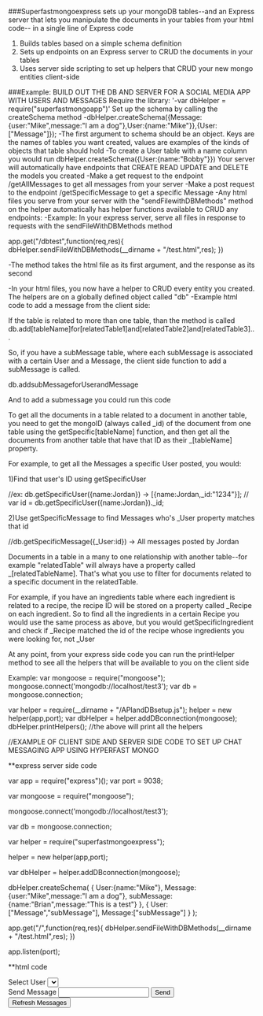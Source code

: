 
###Superfastmongoexpress sets up your mongoDB tables--and an Express server that lets you manipulate the documents in your tables from your html code-- in a single line of Express code
1. Builds tables based on a simple schema definition
2. Sets up endpoints on an Express server to CRUD the documents in your tables
3. Uses server side scripting to set up helpers that CRUD your new mongo entities client-side

###Example: BUILD OUT THE DB AND SERVER FOR A SOCIAL MEDIA APP WITH USERS AND MESSAGES
	Require the library:
	'-var dbHelper = require("superfastmongoapp")'
	Set up the schema by calling the createSchema method
	-dbHelper.createSchema({Message:{user:"Mike",message:"I am a dog"},User:{name:"Mike"}},{User:["Message"]});
	-The first argument to schema should be an object. Keys are the names of tables you want created, values are examples of the kinds of objects that table should hold
	-To create a User table with a name column you would run dbHelper.createSchema({User:{name:"Bobby"}})
	Your server will automatically have endpoints that CREATE READ UPDATE and DELETE the models you created
	-Make a get request to the endpoint /getAllMessages to get all messages from your server
	-Make a post request to the endpoint /getSpecificMessage to get a specific Message
	-Any html files you serve from your server with the "sendFilewithDBMethods" method on the helper automatically has helper functions available to CRUD any endpoints:
	-Example: In your express server, serve all files in response to requests with the sendFileWithDBMethods method

app.get("/dbtest",function(req,res){
	dbHelper.sendFileWithDBMethods(__dirname + "/test.html",res);
})


-The method takes the html file as its first argument, and the response as its second

-In your html files, you now have a helper to CRUD every entity you created. The helpers are on a globally defined object called "db"
-Example html code to add a message from the client side:
<html>
<head>
	<script>
	    db.addMessage({user:Ben,message:"This is an example"})
	    //The above code posts to your db
	    db.getAllMessages({});
	    //This will return all the messages that have been posted
	<script>
</head>
<body>
</body>
</html>
-Focus on your client side code because DB and server setup is done

-Here's the full list of all client-side helpers available to you (Replace "modelName" with the name of any of the models you created during schema setup):

db.addmodelName(object) -> adds document to table 
(Ex: addUser({name:"Jerry"}))
db.deletemodelName(object) -> deletes document from table 
	(Ex: deleteUser({name:"Jerry"}))
db.getAllmodelNames() -> gets all documents from table 
(Ex: getAllUsers())
db.getSpecificmodelName(object) -> gets documents matching object from table
(Ex: getSpecificUser({name:"Jerry"}))
db.updatemodelName(object with properties 'find' and 'change') -> updates single document matching object assigned to "find" to match object assigned to "change"
	(Ex: updateUser(find:{name:"Jerry"},change:{name:"Bob"})))


LONGER INSTRUCTIONS:
**Note** If you want to know how to add foreign keys or relationships between tables, skip to the foreign keys section on line 95


-Many applications use an express server and Mongoose to do the simple action of allowing CRUD operations (CREATE READ UPDATE DELETE) on models in your database. This library gets rid of all the boilerplate.


-To set up an app follow these 7 steps
1) npm install express and create an express app instance
var express = require("express");
var app = express();
2) npm install "mongoose" and connect your mongoose instance to your mongo server
mongoose.connect('mongodb://localhost/test');
3) Create the helper by requiring this library: 
var helper =  require("superfastmongoExpresssetup");
4) Connect the helper to your express app by inserting the app object, the port your app will listen on, and (optionally) the IP address of the machine that will host your app
-with IP address: 
helper(app,port,"10.8.25.40");
-without:
helper(app,port)
Note: If you are deploying your app you must insert the ip address of the machine it will be running on. If you're creating a test app, or running locally, its fine to leave IP blank (as the library will find your IP address on the network you are on and insert it)

SuperfastexpressmongoApp needs your IP address because it is going to insert helper methods into the html files you serve from your express server.

5) Create a new dbHelper by attaching your mongoose instance to the helper
var dbHelper = helper.addDBconnection(mongoose);
6)Create a schema for your app by using the createSchema method. This function establishes a mongoDB schema based on a simple command. The first argument to the function sets up the entities you want in your schema: pass an object, where each key is the name of the table you want in your schema, and each value is a (nested) object and an example of the kinds of objects you want that table to hold.

Example:
Create a users table and a messages table, where Users have a name and messages have a message and a time.
dbHelper.createSchema({
Message:{time:"10 AM",message:"This is an example"},
User:{name:"Brian"}
});

FOREIGN KEYS: Use the (optional) second argument to createSchema to establish relationships between your tables. You do not need to specify foreignkeys or relationships in the first argument. For the second argument, input an object, where each key is the name of a table, and each value is an array containing the names of the other tables you want it to have a one to many connection to.

For example, if your app has Users and messages, each User probably has many Messages. You may want to establish a relationship between the User and Messages table so you can easily find all messages from a certain User. In Mongoose, you accomplish this by putting a foreign key on each message that represents the id of the User that posted the message.

Its very easy to accomplish this using this library. If you want each Message to contain an ID for the user who wrote the message, create your schema like this:

var schema = {Message:{user:"Mike",message:"I am a dog"},User:{name:"Mike"}};
var relationships = {User:["Message"]}

dbHelper.createSchema(schema,relationships);

As stated, in the relationships object, make a key for every table that you want to have a one to many relationship with another table. The value for that key should be an array containing the names, as strings, of all tables that the key table should have a relationship to.

If you wanted users to be able to post submessages in response to messages, you might make your schema like this.

var schema = {
Message:{user:"Mike",message:"I am a dog"},
User:{name:"Mike"},
subMessage:{message:"This is a sub-comment"}
};

var relationships = {
User:["Message","subMessage"],
Message:["subMessage"]
}

dbHelper.createSchema(schema,relationships);

This way each submessage will have reference to both the User who posted it and the message it is under.

See below to see how to post documents to tables that have relationships to other tables.

7)That's it. When you run your server, the helper will create your schema, and create endpoints to Create, Read, Update and Delete the documents in each table you created. 

You can also serve files in your express app using the db.sendFileWithDBMethods method to make manipulating your database from your client side code extremely easy. 

**
When you serve your files using db.sendFileWithDBMethods, you will have access in your html code to a set of helpers that-- for each of your new tables-- will CREATE, READ, UPDATE AND DELETE documents in that table**:

Example of serving a file using sendFileWithDBMethods:
var dbHelper = require("superfastmongoapp")
var mongoose = require("mongoose");
mongoose.connect('mongodb://localhost/test3');
var dbHelper = helper.addDBconnection(mongoose);
var schema = {
User:{name:"Mike"},
Message:{user:"Mike",message:"I am a dog"},
subMessage:{name:"Brian",message:"This is a test"
};
var relationships = {User:["Message","subMessage"],Message:["subMessage"]};

dbHelper.createSchema(schema,relationships);


app.get("/",function(req,res){
dbHelper.sendFileWithDBMethods(__dirname + "/homepage.html",res);
})

The secndFileWithDBMethods function takes the absolute path to an html file as its first argument, and the response as its second.

Then, in test.html, you will have access to a bunch of helper functions on an object called "db" to CRUD every document in your table. For example, to add Messages to your database, you could write client code like this:

<html>
<head>
<script>
    db.addMessage({user:Ben,message:"This is an example"})
    //The above code posts to your db
    db.getAllMessages({});
    //This will return all the messages that have been posted
<script>
</head>
<body>
</body>
</html>

You could do something like this to allow your user to send a message by entering text in an input and clicking a button:
<html>
<head>

</head>
<body>
<input id="message"></input>
<button onclick = "postMessage()">Add message</button>
<script>
function postMessage(){
//get message using jquery
var messageString = $("#message").text()

//post using db helper
db.addMessage({user:"Testuser",message:messageString})
}
<script>
</body>
</html>

In your html files, the helpers for each table will be available on an object called "db." Here's the full list of helper functions. You will have one of these function for each table (replace [tableName] with the name of your table) you created:

db.add[tableName](object) -> adds document to table 
(Ex: addUser({name:"Jerry"}))
db.delete[tableName](object) -> deletes document from table 
	(Ex: deleteUser({name:"Jerry"}))
db.getAll[tableName]s() -> gets all documents from table 
(Ex: getAllUsers())
db.getSpecific[tableName](object) -> gets documents matching object from table
(Ex: getSpecificUser({name:"Jerry"}))
db.update[tableName](object with properties 'find' and 'change') -> updates single document matching object assigned to "find" to match object assigned to "change"
	(Ex: updateUser(find:{name:"Jerry"},change:{name:"Bob"})))

INSERTING TO TABLES WITH FOREIGN KEYS

If you specified a table as having a many to one relationship to another table, the library provides you an extra helper for that test to add a new document to that table while specifying what documents in other tables it should be associated with. For example, if you created a Messages table for messages posted by Users, you need a way to post your Messages while specifiying what User is posting it.

This method is called "db.add[tableName]for[relatedTableName]"

For the example above, if you created a Users table and a Messages table, the function to add a Message for a certain User would be called
db.addMessageforUser

The function takes as an argument an object with two keys:

relatedInfo: An object whose keys are the names of the tables your table is related to (for example "User") and whose values are objects representing the document in that table you want to associate your new document with

toPost: An object representing the new document to add to the table

So, for example, to post a new Message to the Messages table associated with the User Ben, you do:

<script>
var rf = {User:{name:"Jordan"}}
var newmodel = {user:"Jordan",message:"This is an example"};

db.addMessageforUser({relatedInfo:rf,toPost:newModel});
</script>

If the table is related to more than one table, than the method is called db.add[tableName]for[relatedTable1]and[relatedTable2]and[relatedTable3]...

So, if you have a subMessage table, where each subMessage is associated with a certain User and a Message, the client side function to add a subMessage is called.

db.addsubMessageforUserandMessage

And to add a submessage you could run this code

<script>
var relatedUser = {User:{name:"Jordan"}}
var relatedMessage = {user:"Jordan",message:"This is the main message"}
var newsubComment = {user:"Jordan",message:"This is an example"};

db.addsubMessageforUserandMessage({
	relatedInfo{User:relatedUser,Message:relatedMessage},
	toPost:newsubComment
})
</script>

To get all the documents in a table related to a document in another table,	you need to get the mongoID (always called _id) of the document from one table using the getSpecific[tableName] function, and then get all the documents from another table that have that ID as their _[tableName] property.	

For example, to get all the Messages a specific User posted, you would:

1)Find that user's ID using getSpecificUser

//ex: db.getSpecificUser({name:Jordan}) -> [{name:Jordan,_id:"1234"}];
// var id = db.getSpecificUser({name:Jordan})._id;

2)Use getSpecificMessage to find Messages who's _User property matches that id

//db.getSpecificMessage({_User:id}) -> All messages posted by Jordan

Documents in a table in a many to one relationship with another table--for example "relatedTable" will always have a property called _[relatedTableName]. That's what you use to filter for documents related to a specific document in the relatedTable.

For example, if you have an ingredients table where each ingredient is related to a recipe, the recipe ID will be stored on a property called _Recipe on each ingredient. So to find all the ingredients in a certain Recipe you would use the same process as above, but you would getSpecificIngredient and check if _Recipe matched the id of the recipe whose ingredients you were looking for, not _User

At any point, from your express side code you can run the printHelper method to see all the helpers that will be available to you on the client side

Example:
var mongoose = require("mongoose");
mongoose.connect('mongodb://localhost/test3');
var db = mongoose.connection;

var helper =  require(__dirname + "/APIandDBsetup.js");
helper = new helper(app,port);
var dbHelper = helper.addDBconnection(mongoose);
dbHelper.printHelpers();
//the above will print all the helpers

//EXAMPLE OF CLIENT SIDE AND SERVER SIDE CODE TO SET UP CHAT MESSAGING APP USING HYPERFAST MONGO

**express server side code

var app = require("express")();
var port = 9038;

var mongoose = require("mongoose");

mongoose.connect('mongodb://localhost/test3');

var db = mongoose.connection;

var helper =  require("superfastmongoexpress");

helper = new helper(app,port);

var dbHelper = helper.addDBconnection(mongoose);

dbHelper.createSchema(
	{
		User:{name:"Mike"},
		Message:{user:"Mike",message:"I am a dog"},
		subMessage:{name:"Brian",message:"This is a test"}
	},
	{
		User:["Message","subMessage"],
		Message:["subMessage"]
	}
);

app.get("/",function(req,res){
	dbHelper.sendFileWithDBMethods(__dirname + "/test.html",res);
})

app.listen(port);


**html code

<html>
<head>
	<script
  src="https://code.jquery.com/jquery-3.1.1.js"
  integrity="sha256-16cdPddA6VdVInumRGo6IbivbERE8p7CQR3HzTBuELA="
  crossorigin="anonymous"></script>
  <script>

  </script>
</head>
<body>
	<div>
		<label>Select User</label>
		<select id ="selector">
		</select>
	</div>
	<div>
		<label> Send Message </label>
		<input type="text" id="message"></input>
		<button onclick = "send()">Send</button>
		<div id="messageHolder"></div>
		<button onclick = "refresh()">Refresh Messages</button>
	</div>
	<script>
		
		//the code block below uses getAllUsers to append all users to a dropdown list so that the user can select what user they want to post as
		db.getAllUsers().forEach(function(user){
			var userContainer = $("#selector");
			var newOpt = $("<option></option>")

			userContainer.append("<option val ="+ user.name + ">"+user.name+ "</option>")
		})

		//the 'send' function below uses the addMessageforUser helper function to add a new message for the selected user into the database
		function send(){
			var user = $("#selector").val();
			var messagetext = $("#message").val();
			db.addMessageforUser({relatedInfo:{User:{name:user}},toPost:{user:user,message:messagetext}});
		}

		//the 'refresh' function uses the getAllMessages function to get All the messages in the database
		//uses jquery to append to a div on the page
		function refresh(){
			var messagecontainer = $("#messageHolder")
			messagecontainer.empty();
			db.getAllMessages().forEach(function(messageObj){
				var toAdd = $("<p>"+ messageObj.user+" :"+ messageObj.message + "</p>")
				messagecontainer.append(toAdd);
			})
		}
	</script>
</body>
</html>